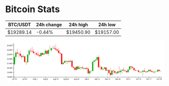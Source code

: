 # Bitcoin Stats

BTC/USDT|24h change|24h high|24h low|
|---|---|---|---|
|$19289.14|-0.44%|$19450.90|$19157.00|

<img src="./chart.svg">
